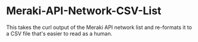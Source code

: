 # Meraki-API-Network-CSV-List
This takes the curl output of the Meraki API network list and re-formats it to a CSV file that's easier to read as a human.
